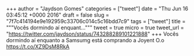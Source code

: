 
+++
author = "Jaydson Gomes"
categories = ["tweet"]
date = "Thu Jun 16 03:45:12 +0000 2016"
draft = false
slug = "7f7c414194e9e192959c33706c014c5c16bdd7c9"
tags = ["tweet"]
title = """Vocês dormindo aí enquant..."""
tweet = true
micro = true
tweet_url = "https://twitter.com/jaydson/status/743288289101221888"
+++
Vocês dormindo aí enquanto a Samsumg está comprando a Joyent O.o https://t.co/XZ9DsM8RkA
